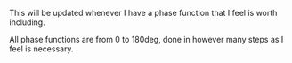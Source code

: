 This will be updated whenever I have a phase function that I feel is worth including.

All phase functions are from 0 to 180deg, done in however many steps as I feel is necessary.
